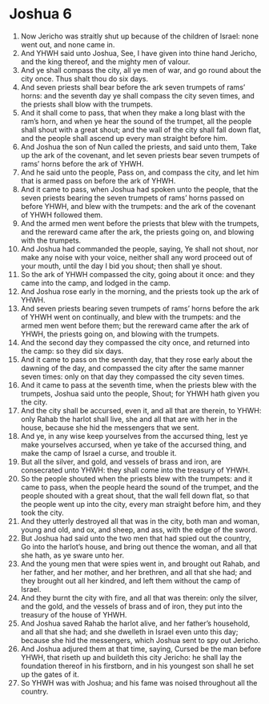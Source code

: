 ﻿# Joshua 6
1. Now Jericho was straitly shut up because of the children of Israel: none went out, and none came in. 
2. And YHWH said unto Joshua, See, I have given into thine hand Jericho, and the king thereof, and the mighty men of valour. 
3. And ye shall compass the city, all ye men of war, and go round about the city once. Thus shalt thou do six days. 
4. And seven priests shall bear before the ark seven trumpets of rams’ horns: and the seventh day ye shall compass the city seven times, and the priests shall blow with the trumpets. 
5. And it shall come to pass, that when they make a long blast with the ram’s horn, and when ye hear the sound of the trumpet, all the people shall shout with a great shout; and the wall of the city shall fall down flat, and the people shall ascend up every man straight before him. 
6.  And Joshua the son of Nun called the priests, and said unto them, Take up the ark of the covenant, and let seven priests bear seven trumpets of rams’ horns before the ark of YHWH. 
7. And he said unto the people, Pass on, and compass the city, and let him that is armed pass on before the ark of YHWH. 
8.  And it came to pass, when Joshua had spoken unto the people, that the seven priests bearing the seven trumpets of rams’ horns passed on before YHWH, and blew with the trumpets: and the ark of the covenant of YHWH followed them. 
9.  And the armed men went before the priests that blew with the trumpets, and the rereward came after the ark, the priests going on, and blowing with the trumpets. 
10. And Joshua had commanded the people, saying, Ye shall not shout, nor make any noise with your voice, neither shall any word proceed out of your mouth, until the day I bid you shout; then shall ye shout. 
11. So the ark of YHWH compassed the city, going about it once: and they came into the camp, and lodged in the camp. 
12.  And Joshua rose early in the morning, and the priests took up the ark of YHWH. 
13. And seven priests bearing seven trumpets of rams’ horns before the ark of YHWH went on continually, and blew with the trumpets: and the armed men went before them; but the rereward came after the ark of YHWH, the priests going on, and blowing with the trumpets. 
14. And the second day they compassed the city once, and returned into the camp: so they did six days. 
15. And it came to pass on the seventh day, that they rose early about the dawning of the day, and compassed the city after the same manner seven times: only on that day they compassed the city seven times. 
16. And it came to pass at the seventh time, when the priests blew with the trumpets, Joshua said unto the people, Shout; for YHWH hath given you the city. 
17.  And the city shall be accursed, even it, and all that are therein, to YHWH: only Rahab the harlot shall live, she and all that are with her in the house, because she hid the messengers that we sent. 
18. And ye, in any wise keep yourselves from the accursed thing, lest ye make yourselves accursed, when ye take of the accursed thing, and make the camp of Israel a curse, and trouble it. 
19. But all the silver, and gold, and vessels of brass and iron, are consecrated unto YHWH: they shall come into the treasury of YHWH. 
20. So the people shouted when the priests blew with the trumpets: and it came to pass, when the people heard the sound of the trumpet, and the people shouted with a great shout, that the wall fell down flat, so that the people went up into the city, every man straight before him, and they took the city. 
21. And they utterly destroyed all that was in the city, both man and woman, young and old, and ox, and sheep, and ass, with the edge of the sword. 
22. But Joshua had said unto the two men that had spied out the country, Go into the harlot’s house, and bring out thence the woman, and all that she hath, as ye sware unto her. 
23. And the young men that were spies went in, and brought out Rahab, and her father, and her mother, and her brethren, and all that she had; and they brought out all her kindred, and left them without the camp of Israel. 
24. And they burnt the city with fire, and all that was therein: only the silver, and the gold, and the vessels of brass and of iron, they put into the treasury of the house of YHWH. 
25. And Joshua saved Rahab the harlot alive, and her father’s household, and all that she had; and she dwelleth in Israel even unto this day; because she hid the messengers, which Joshua sent to spy out Jericho. 
26.  And Joshua adjured them at that time, saying, Cursed be the man before YHWH, that riseth up and buildeth this city Jericho: he shall lay the foundation thereof in his firstborn, and in his youngest son shall he set up the gates of it. 
27. So YHWH was with Joshua; and his fame was noised throughout all the country. 
